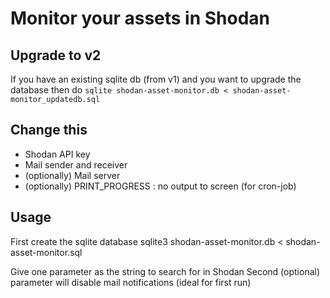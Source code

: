 # Monitor your assets in Shodan

## Upgrade to v2

If you have an existing sqlite db (from v1) and you want to upgrade the database then do
`sqlite shodan-asset-monitor.db < shodan-asset-monitor_updatedb.sql`

## Change this

* Shodan API key
* Mail sender and receiver
* (optionally) Mail server
* (optionally) PRINT_PROGRESS : no output to screen (for cron-job)

## Usage

First create the sqlite database sqlite3 shodan-asset-monitor.db < shodan-asset-monitor.sql

Give one parameter as the string to search for in Shodan
Second (optional) parameter will disable mail notifications (ideal for first run)
